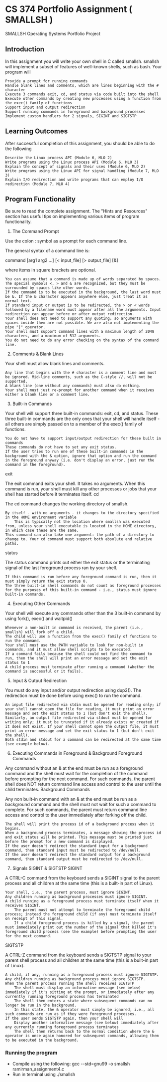 # CS 374 Portfolio Assignment ( SMALLSH )
SMALLSH Operating Systems Portfolio Project

## Introduction

In this assignment you will write your own shell in C called smallsh. smallsh will implement a subset of features of well-known shells, such as bash. Your program will

    Provide a prompt for running commands
    Handle blank lines and comments, which are lines beginning with the # character
    Execute 3 commands exit, cd, and status via code built into the shell
    Execute other commands by creating new processes using a function from the exec() family of functions
    Support input and output redirection
    Support running commands in foreground and background processes
    Implement custom handlers for 2 signals, SIGINT and SIGTSTP

## Learning Outcomes

After successful completion of this assignment, you should be able to do the following

    Describe the Linux process API (Module 6, MLO 2)
    Write programs using the Linux process API (Module 6, MLO 3)
    Explain the concept of signals and their uses (Module 6, MLO 2)
    Write programs using the Linux API for signal handling (Module 7, MLO 3)
    Explain I/O redirection and write programs that can employ I/O redirection (Module 7, MLO 4)

## Program Functionality

Be sure to read the complete assignment. The "Hints and Resources" section has useful tips on implementing various items of program functionality.
1. The Command Prompt

Use the colon : symbol as a prompt for each command line. 

The general syntax of a command line is:

command [arg1 arg2 ...] [< input_file] [> output_file] [&]

where items in square brackets are optional.

    You can assume that a command is made up of words separated by spaces.
    The special symbols <, > and & are recognized, but they must be surrounded by spaces like other words.
    If the command is to be executed in the background, the last word must be &. If the & character appears anywhere else, just treat it as normal text.
    If standard input or output is to be redirected, the > or < words followed by a filename word must appear after all the arguments. Input redirection can appear before or after output redirection.
    Your shell does not need to support any quoting; so arguments with spaces inside them are not possible. We are also not implementing the pipe "|" operator.
    Your shell must support command lines with a maximum length of 2048 characters, and a maximum of 512 arguments.
    You do not need to do any error checking on the syntax of the command line.

2. Comments & Blank Lines

Your shell must allow blank lines and comments.

    Any line that begins with the # character is a comment line and must be ignored. Mid-line comments, such as the C-style //, will not be supported.
    A blank line (one without any commands) must also do nothing.
    Your shell must just re-prompt for another command when it receives either a blank line or a comment line.

3. Built-in Commands

Your shell will support three built-in commands: exit, cd, and status. These three built-in commands are the only ones that your shell will handle itself - all others are simply passed on to a member of the exec() family of functions.

    You do not have to support input/output redirection for these built in commands
    These commands do not have to set any exit status.
    If the user tries to run one of these built-in commands in the background with the & option, ignore that option and run the command in the foreground anyway (i.e. don't display an error, just run the command in the foreground).

exit

The exit command exits your shell. It takes no arguments. When this command is run, your shell must kill any other processes or jobs that your shell has started before it terminates itself.
cd

The cd command changes the working directory of smallsh.

    By itself - with no arguments - it changes to the directory specified in the HOME environment variable
        This is typically not the location where smallsh was executed from, unless your shell executable is located in the HOME directory, in which case these are the same.
    This command can also take one argument: the path of a directory to change to. Your cd command must support both absolute and relative paths.

status

The status command prints out either the exit status or the terminating signal of the last foreground process ran by your shell.

    If this command is run before any foreground command is run, then it must simply return the exit status 0.
    The three built-in shell commands do not count as foreground processes for the purposes of this built-in command - i.e., status must ignore built-in commands.

4. Executing Other Commands

Your shell will execute any commands other than the 3 built-in command by using fork(), exec() and waitpid()

    Whenever a non-built in command is received, the parent (i.e., smallsh) will fork off a child.
    The child will use a function from the exec() family of functions to run the command.
    Your shell must use the PATH variable to look for non-built in commands, and it must allow shell scripts to be executed.
    If a command fails because the shell could not find the command to run, then the shell will print an error message and set the exit status to 1
    A child process must terminate after running a command (whether the command is successful or it fails).

5. Input & Output Redirection

You must do any input and/or output redirection using dup2(). The redirection must be done before using exec() to run the command.

    An input file redirected via stdin must be opened for reading only; if your shell cannot open the file for reading, it must print an error message and set the exit status to 1 (but don't exit the shell).
    Similarly, an output file redirected via stdout must be opened for writing only; it must be truncated if it already exists or created if it does not exist. If your shell cannot open the output file, it must print an error message and set the exit status to 1 (but don't exit the shell).
    Both stdin and stdout for a command can be redirected at the same time (see example below).

6. Executing Commands in Foreground & Background
Foreground Commands

Any command without an & at the end must be run as a foreground command and the shell must wait for the completion of the command before prompting for the next command. For such commands, the parent shell does NOT return command line access and control to the user until the child terminates.
Background Commands

Any non built-in command with an & at the end must be run as a background command and the shell must not wait for such a command to complete. For such commands, the parent must return command line access and control to the user immediately after forking off the child.

    The shell will print the process id of a background process when it begins.
    When a background process terminates, a message showing the process id and exit status will be printed. This message must be printed just before the prompt for a new command is displayed.
    If the user doesn't redirect the standard input for a background command, then standard input must be redirected to /dev/null.
    If the user doesn't redirect the standard output for a background command, then standard output must be redirected to /dev/null.

7. Signals SIGINT & SIGTSTP
SIGINT

A CTRL-C command from the keyboard sends a SIGINT signal to the parent process and all children at the same time (this is a built-in part of Linux).

    Your shell, i.e., the parent process, must ignore SIGINT.
    Any children running as background processes must ignore SIGINT.
    A child running as a foreground process must terminate itself when it receives SIGINT.
        The parent must not attempt to terminate the foreground child process; instead the foreground child (if any) must terminate itself on receipt of this signal.
        If a child foreground process is killed by a signal, the parent must immediately print out the number of the signal that killed it's foreground child process (see the example) before prompting the user for the next command.

SIGTSTP

A CTRL-Z command from the keyboard sends a SIGTSTP signal to your parent shell process and all children at the same time (this is a built-in part of Linux).

    A child, if any, running as a foreground process must ignore SIGTSTP.
    Any children running as background process must ignore SIGTSTP.
    When the parent process running the shell receives SIGTSTP
        The shell must display an informative message (see below) immediately if it's sitting at the prompt, or immediately after any currently running foreground process has terminated
        The shell then enters a state where subsequent commands can no longer be run in the background.
        In this state, the & operator must simply be ignored, i.e., all such commands are run as if they were foreground processes.
    If the user sends SIGTSTP again, then your shell will
        Display another informative message (see below) immediately after any currently running foreground process terminates
        The shell then returns back to the normal condition where the & operator is once again honored for subsequent commands, allowing them to be executed in the background.
   
### Running the program

- Compile using the following: gcc --std=gnu99 -o smallsh ramirman_assignment4.c
- Run in terminal using ./smallsh
